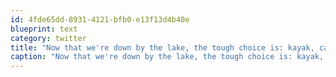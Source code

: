 ```yaml
---
id: 4fde65dd-8931-4121-bfb0-e13f13d4b40e
blueprint: text
category: twitter
title: "Now that we're down by the lake, the tough choice is: kayak, canoe or paddle-board?"
caption: "Now that we're down by the lake, the tough choice is: kayak, canoe or paddle-board?"
---
```

